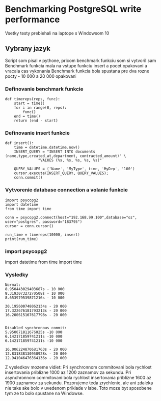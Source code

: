 # Benchmarking PostgreSQL write performance
Vsetky testy prebiehali na laptope s Windowsom 10

## Vybrany jazyk
Script som pisal v pythone, pricom benchmark funkciu som si vytvoril sam
Benchmark funkcia mala na vstupe funkciu insert a pocet opakovani a vracala cas vykonania
Benchmark funkcia bola spustana pre dva rozne pocty - 10 000 a 20 000 opakovani

### Definovanie benchmark funkcie

```
def timereps(reps, func):
    start = time()
    for i in range(0, reps):
        func()
    end = time()
    return (end - start)

```

### Definovanie insert funkcie
```
def insert():
    time = datetime.datetime.now()
    INSERT_QUERY = "INSERT INTO documents (name,type,created_at,department, contracted_amount)" \
               "VALUES (%s, %s, %s, %s, %s)"

    QUERY_VALUES = ('Name', 'MyType', time, 'MyDep', '100')
    cursor.execute(INSERT_QUERY, QUERY_VALUES);
    conn.commit()
```

### Vytvorenie database connection a volanie funkcie
```
import psycopg2
import datetime
from time import time

conn = psycopg2.connect(host="192.168.99.100",database="oz", user="postgres", password="183795")
cursor = conn.cursor()

run_time = timereps(10000, insert)
print(run_time)

```

### import psycopg2
import datetime
from time import time

### Vysledky
```
Normal:
8.950443029403687s - 10 000
8.319307327270508s - 10 000
8.653979539871216s - 10 000

20.195600748062134s - 20 000
17.322676181793213s - 20 000
16.200615167617798s - 20 000


Disabled synchronous commit:
5.950071811676025s -10 000
6.142171859741211s -10 000
6.142171859741211s -10 000

16.006224870681763s - 20 000
12.831838130950928s - 20 000
12.941046476364136s - 20 000
```

Z vysledkov mozeme vidiet:
Pri synchronnom commitovani bola rychlost insertovania priblizne 1000 az 1200 zaznamov za sekundu.
Pri asynchronnom commitovani bola rychlost insertovania priblizne 1600 az 1900 zaznamov za sekundu.
Pozorujeme teda zrychlenie, ale ani zdaleka nie take ake bolo v uvedenom priklade v labe.
Toto moze byt sposobene tym ze to bolo spustane na Windowse.